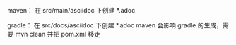 maven：
	在 src/main/asciidoc 下创建 *.adoc
	
gradle：
	在 src/docs/asciidoc	下创建 *.adoc
	maven 会影响 gradle 的生成，需要 mvn clean 并把 pom.xml 移走